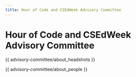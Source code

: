 ```yaml
---
title: Hour of Code and CSEdWeek Advisory Committee
---
```


# Hour of Code and CSEdWeek Advisory Committee

{{ advisory-committee/about_headshots }}

{{ advisory-committee/about_people }}
